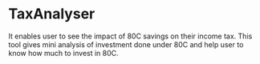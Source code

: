 # TaxAnalyser
It enables user to see the impact of 80C savings on their income tax.
This tool gives mini analysis of investment done under 80C and help user to know how much to invest in 80C.

